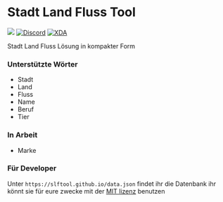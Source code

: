# Stadt Land Fluss Tool

[![](https://img.shields.io/github/license/mashape/apistatus.svg)](https://github.com/slftool/slftool.github.io/blob/master/LICENSE)
[![Discord](https://discordapp.com/api/guilds/365206523749728266/embed.png)](https://discord.gg/rpvdY42)
[![XDA](https://img.shields.io/badge/xda-Stadt%20Land%20Fluss%20L%C3%B6sung-blue.svg)](https://labs.xda-developers.com/store/app/me.neocode.slftool)

Stadt Land Fluss Lösung in kompakter Form

### Unterstützte Wörter
* Stadt
* Land
* Fluss
* Name
* Beruf
* Tier

### In Arbeit
* Marke

### Für Developer
Unter `https://slftool.github.io/data.json` findet ihr die Datenbank ihr könnt sie für eure zwecke mit der [MIT lizenz](https://github.com/slftool/slftool.github.io/blob/master/LICENSE) benutzen
